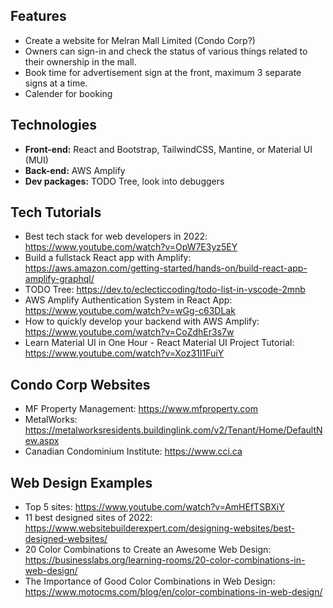 ## Features

- Create a website for Melran Mall Limited (Condo Corp?) 
- Owners can sign-in and check the status of various things related to their ownership in the mall.
- Book time for advertisement sign at the front, maximum 3 separate signs at a time.   
- Calender for booking

## Technologies

- **Front-end:** React and Bootstrap, TailwindCSS, Mantine, or Material UI (MUI)
- **Back-end:** AWS Amplify 
- **Dev packages:**  TODO Tree, look into debuggers

## Tech Tutorials

- Best tech stack for web developers in 2022: https://www.youtube.com/watch?v=OpW7E3yz5EY
- Build a fullstack React app with Amplify: https://aws.amazon.com/getting-started/hands-on/build-react-app-amplify-graphql/
- TODO Tree: https://dev.to/eclecticcoding/todo-list-in-vscode-2mnb
- AWS Amplify Authentication System in React App: https://www.youtube.com/watch?v=wGg-c63DLak 
- How to quickly develop your backend with AWS Amplify: https://www.youtube.com/watch?v=CoZdhEr3s7w
- Learn Material UI in One Hour - React Material UI Project Tutorial: https://www.youtube.com/watch?v=Xoz31I1FuiY

## Condo Corp Websites

- MF Property Management: https://www.mfproperty.com
- MetalWorks: https://metalworksresidents.buildinglink.com/v2/Tenant/Home/DefaultNew.aspx
- Canadian Condominium Institute: https://www.cci.ca

## Web Design Examples

- Top 5 sites: https://www.youtube.com/watch?v=AmHEfTSBXiY
- 11 best designed sites of 2022: https://www.websitebuilderexpert.com/designing-websites/best-designed-websites/
- 20 Color Combinations to Create an Awesome Web Design: https://businesslabs.org/learning-rooms/20-color-combinations-in-web-design/ 
- The Importance of Good Color Combinations in Web Design: https://www.motocms.com/blog/en/color-combinations-in-web-design/ 
